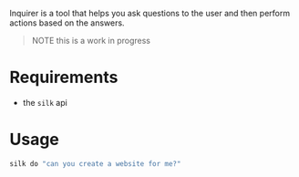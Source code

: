 Inquirer is a tool that helps you ask questions to the user and then perform actions based on the answers.

> NOTE this is a work in progress

# Requirements
- the `silk` api

# Usage
```sh
silk do "can you create a website for me?"
```
